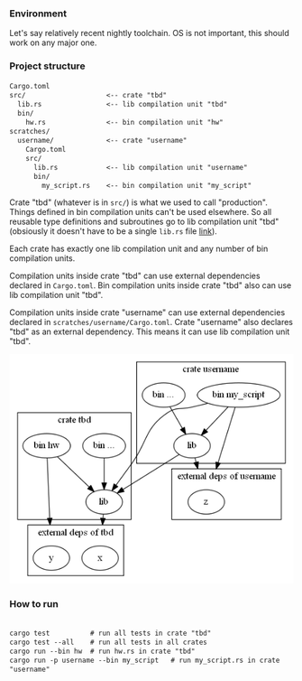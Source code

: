 ### Environment

Let's say relatively recent nightly toolchain.
OS is not important, this should work on any major one.

### Project structure

```
Cargo.toml
src/                    <-- crate "tbd"
  lib.rs                <-- lib compilation unit "tbd"
  bin/
    hw.rs               <-- bin compilation unit "hw"
scratches/
  username/             <-- crate "username"
    Cargo.toml
    src/
      lib.rs            <-- lib compilation unit "username"
      bin/
        my_script.rs    <-- bin compilation unit "my_script"
```

Crate "tbd" (whatever is in `src/`) is what we used to call "production".
Things defined in bin compilation units can't be used elsewhere.
So all reusable type definitions and subroutines go to lib compilation unit "tbd" (obsiously it doesn't have to be a single `lib.rs` file [link](https://doc.rust-lang.org/stable/book/ch07-05-separating-modules-into-different-files.html#separating-modules-into-different-files)).

Each crate has exactly one lib compilation unit and any number of bin compilation units.

Compilation units inside crate "tbd" can use external dependencies declared in `Cargo.toml`. Bin compilation units inside crate "tbd" also can use lib compilation unit "tbd".

Compilation units inside crate "username" can use external dependencies declared in `scratches/username/Cargo.toml`. Crate "username" also declares "tbd" as an external dependency. This means it can use lib compilation unit "tbd".

<!--
To update, run
    dot compilation_untis.dot -Tpng -o compilation_units.png
-->
![mess](compilation_units.png)

### How to run

```

cargo test          # run all tests in crate "tbd"
cargo test --all    # run all tests in all crates
cargo run --bin hw  # run hw.rs in crate "tbd"
cargo run -p username --bin my_script   # run my_script.rs in crate "username"

```
